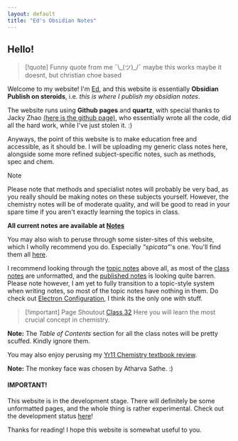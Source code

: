 ```yaml
---
layout: default
title: "Ed's Obsidian Notes"
---
```

## Hello!


> [!quote] Funny quote from me
> ¯\\\_(ツ)\_/¯ maybe this works maybe it doesnt, but christian choe based

Welcome to my website! I'm [Ed](about.md), and this website is essentially **Obsidian Publish on steroids**, i.e. *this is where I publish my obsidian notes*. 

The website runs using **Github pages** and **quartz**, with special thanks to Jacky Zhao [(here is the github page)](https://github.com/jackyzha0), who essentially wrote all the code, did all the hard work, while I've just stolen it. :)

Anyways, the point of this website is to make education free and accessible, as it should be. I will be uploading my generic class notes here, alongside some more refined subject-specific notes, such as methods, spec and chem.

> [!NOTE]
> Please note that methods and specialist notes will probably be very bad, as you really should be making notes on these subjects yourself. However, the chemistry notes will be of moderate quality, and will be good to read in your spare time if you aren't exactly learning the topics in class.

**All current notes are available at [Notes](notes.md)** 
 
You may also wish to peruse through some sister-sites of this website, which I wholly recommend you do. Especially *"spicata"*'s one. You'll find them all [here](https://notes-coalition.github.io/).

I recommend looking through the [topic notes](11AECHE%20Topic%20Notes.md) above all, as most of the [class notes](AECHE%20Class%20Notes.md) are unformatted, and the [published notes](11AECHE%20Published%20Notes.md) is looking quite barren. Please note however, I am yet to fully transition to a topic-style system when writing notes, so most of the topic notes have nothing in them. Do check out [Electron Configuration](Electron%20Configuration.md), I think its the only one with stuff.

> [!important] Page Shoutout
> [Class 32](R-AECHE-32.md)
> Here you will learn the most crucial concept in chemistry.

**Note:** The *Table of Contents* section for all the class notes will be pretty scuffed.  Kindly ignore them.

You may also enjoy perusing my [Yr11 Chemistry textbook review](Chemistry%20Resources%20review.md).

**Note:** The monkey face was chosen by Atharva Sathe. :)

#### IMPORTANT!

This website is in the development stage. There will definitely be some unformatted pages, and the whole thing is rather experimental. Check out the development status [here](Development%20Status.md)!

Thanks for reading! I hope this website is somewhat useful to you.
